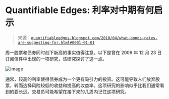 <!--yml

category: 未分类

date: 2024-05-18 13:02:23

-->

# Quantifiable Edges: 利率对中期有何启示

> 来源：[`quantifiableedges.blogspot.com/2010/04/what-bonds-rates-are-suggesting-for.html#0001-01-01`](http://quantifiableedges.blogspot.com/2010/04/what-bonds-rates-are-suggesting-for.html#0001-01-01)

周一股票和债券同时创下新高的事实值得注意。以下是曾在 2009 年 12 月 23 日订阅信件中出现的一项研究，该研究探讨了这一点。

![image](https://blogger.googleusercontent.com/img/b/R29vZ2xl/AVvXsEjgZp9T0gS2NLb-IxrK8oFNGDzG6Vc526PqF4mzHtc0HKClkZnFRrbTr4UG_6IYSalVpmQDMqo737E1eTtKMzNKLK4EnBDVoF3AMjl5gjKGfM1l-4YsgmZw311WEYNqrXXpiJ30Pm9qowVE/s1600/2010-04-06+png.png)

通常，较高的利率使得债券成为一个更有吸引力的投资。这可能导致人们放弃股票，转而选择风险较低的收益和提高的收益率。这项研究的影响似乎比我们通常看到的要长远。交易员可能希望在接下来的几周内记住这项研究。
